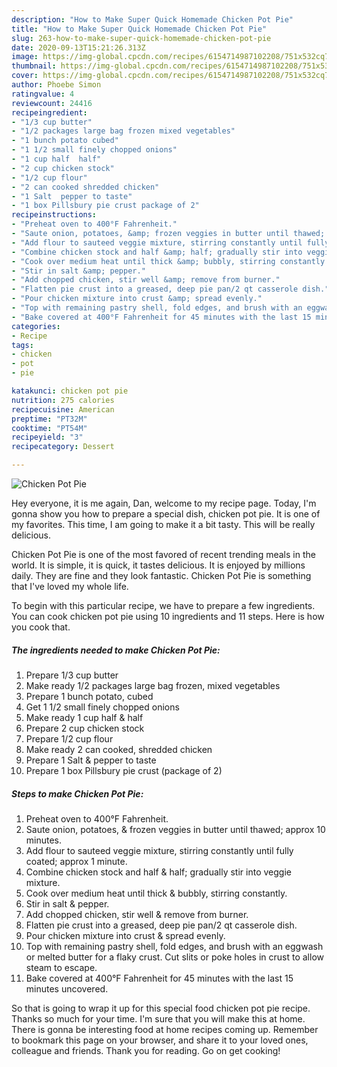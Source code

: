```yaml
---
description: "How to Make Super Quick Homemade Chicken Pot Pie"
title: "How to Make Super Quick Homemade Chicken Pot Pie"
slug: 263-how-to-make-super-quick-homemade-chicken-pot-pie
date: 2020-09-13T15:21:26.313Z
image: https://img-global.cpcdn.com/recipes/6154714987102208/751x532cq70/chicken-pot-pie-recipe-main-photo.jpg
thumbnail: https://img-global.cpcdn.com/recipes/6154714987102208/751x532cq70/chicken-pot-pie-recipe-main-photo.jpg
cover: https://img-global.cpcdn.com/recipes/6154714987102208/751x532cq70/chicken-pot-pie-recipe-main-photo.jpg
author: Phoebe Simon
ratingvalue: 4
reviewcount: 24416
recipeingredient:
- "1/3 cup butter"
- "1/2 packages large bag frozen mixed vegetables"
- "1 bunch potato cubed"
- "1 1/2 small finely chopped onions"
- "1 cup half  half"
- "2 cup chicken stock"
- "1/2 cup flour"
- "2 can cooked shredded chicken"
- "1 Salt  pepper to taste"
- "1 box Pillsbury pie crust package of 2"
recipeinstructions:
- "Preheat oven to 400°F Fahrenheit."
- "Saute onion, potatoes, &amp; frozen veggies in butter until thawed; approx 10 minutes."
- "Add flour to sauteed veggie mixture, stirring constantly until fully coated; approx 1 minute."
- "Combine chicken stock and half &amp; half; gradually stir into veggie mixture."
- "Cook over medium heat until thick &amp; bubbly, stirring constantly."
- "Stir in salt &amp; pepper."
- "Add chopped chicken, stir well &amp; remove from burner."
- "Flatten pie crust into a greased, deep pie pan/2 qt casserole dish."
- "Pour chicken mixture into crust &amp; spread evenly."
- "Top with remaining pastry shell, fold edges, and brush with an eggwash or melted butter for a flaky crust. Cut slits or poke holes in crust to allow steam to escape."
- "Bake covered at 400°F Fahrenheit for 45 minutes with the last 15 minutes uncovered."
categories:
- Recipe
tags:
- chicken
- pot
- pie

katakunci: chicken pot pie 
nutrition: 275 calories
recipecuisine: American
preptime: "PT32M"
cooktime: "PT54M"
recipeyield: "3"
recipecategory: Dessert

---
```



![Chicken Pot Pie](https://img-global.cpcdn.com/recipes/6154714987102208/751x532cq70/chicken-pot-pie-recipe-main-photo.jpg)

Hey everyone, it is me again, Dan, welcome to my recipe page. Today, I'm gonna show you how to prepare a special dish, chicken pot pie. It is one of my favorites. This time, I am going to make it a bit tasty. This will be really delicious.

Chicken Pot Pie is one of the most favored of recent trending meals in the world. It is simple, it is quick, it tastes delicious. It is enjoyed by millions daily. They are fine and they look fantastic. Chicken Pot Pie is something that I've loved my whole life.




To begin with this particular recipe, we have to prepare a few ingredients. You can cook chicken pot pie using 10 ingredients and 11 steps. Here is how you cook that.

<!--inarticleads1-->

##### The ingredients needed to make Chicken Pot Pie:

1. Prepare 1/3 cup butter
1. Make ready 1/2 packages large bag frozen, mixed vegetables
1. Prepare 1 bunch potato, cubed
1. Get 1 1/2 small finely chopped onions
1. Make ready 1 cup half &amp; half
1. Prepare 2 cup chicken stock
1. Prepare 1/2 cup flour
1. Make ready 2 can cooked, shredded chicken
1. Prepare 1 Salt &amp; pepper to taste
1. Prepare 1 box Pillsbury pie crust (package of 2)




<!--inarticleads2-->

##### Steps to make Chicken Pot Pie:

1. Preheat oven to 400°F Fahrenheit.
1. Saute onion, potatoes, &amp; frozen veggies in butter until thawed; approx 10 minutes.
1. Add flour to sauteed veggie mixture, stirring constantly until fully coated; approx 1 minute.
1. Combine chicken stock and half &amp; half; gradually stir into veggie mixture.
1. Cook over medium heat until thick &amp; bubbly, stirring constantly.
1. Stir in salt &amp; pepper.
1. Add chopped chicken, stir well &amp; remove from burner.
1. Flatten pie crust into a greased, deep pie pan/2 qt casserole dish.
1. Pour chicken mixture into crust &amp; spread evenly.
1. Top with remaining pastry shell, fold edges, and brush with an eggwash or melted butter for a flaky crust. Cut slits or poke holes in crust to allow steam to escape.
1. Bake covered at 400°F Fahrenheit for 45 minutes with the last 15 minutes uncovered.




So that is going to wrap it up for this special food chicken pot pie recipe. Thanks so much for your time. I'm sure that you will make this at home. There is gonna be interesting food at home recipes coming up. Remember to bookmark this page on your browser, and share it to your loved ones, colleague and friends. Thank you for reading. Go on get cooking!
